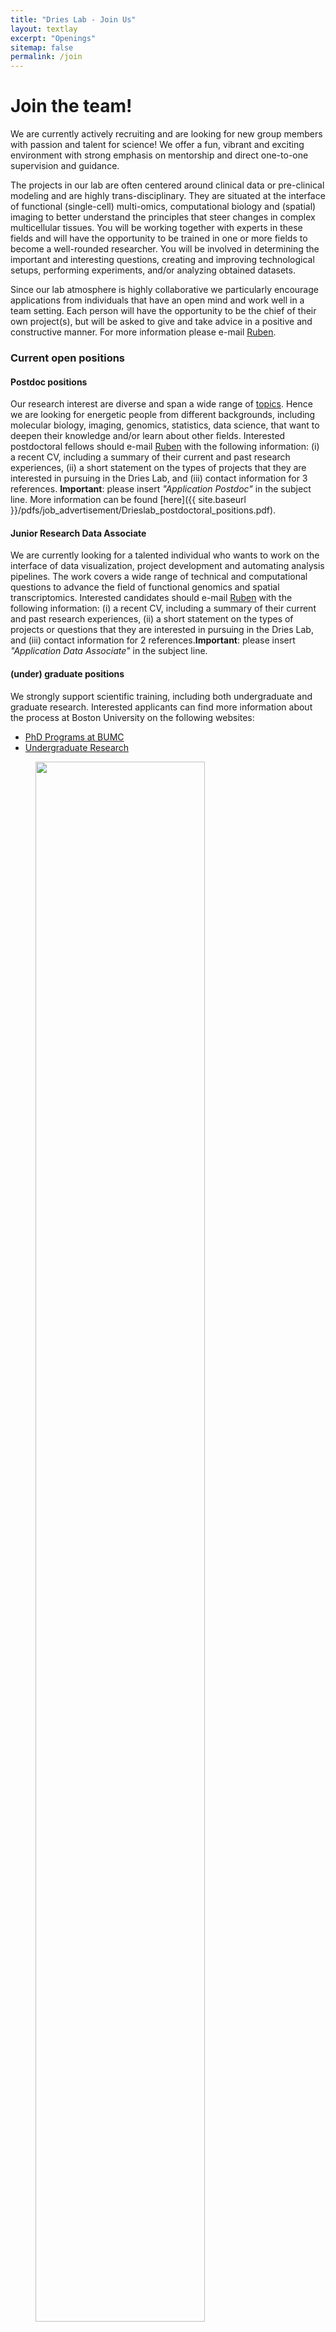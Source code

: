 ```yaml
---
title: "Dries Lab - Join Us"
layout: textlay
excerpt: "Openings"
sitemap: false
permalink: /join
---
```


# Join the team!

We are currently actively recruiting and are looking for new group members with passion and talent for science! We offer a fun, vibrant and exciting environment with strong emphasis on mentorship and direct one-to-one supervision and guidance.

The projects in our lab are often centered around clinical data or pre-clinical modeling and are highly trans-disciplinary. They are situated at the interface of functional (single-cell) multi-omics, computational biology and (spatial) imaging to better understand the principles that steer changes in complex multicellular tissues. You will be working together with experts in these fields and will have the opportunity to be trained in one or more fields to become a well-rounded researcher. You will be involved in determining the important and interesting questions, creating and improving technological setups, performing experiments, and/or analyzing obtained datasets. 

Since our lab atmosphere is highly collaborative we particularly encourage applications from individuals that have an open mind and work well in a team setting. Each person will have the opportunity to be the chief of their own project(s), but will be asked to give and take advice in a positive and constructive manner. For more information please e-mail [Ruben](mailto:rdries@bu.edu).  



### Current open positions

#### Postdoc positions
<!--You find the current job openings here:
[Opening 1]({{ site.baseurl }}/downloads/GeneralPostdoc_2019_v01.pdf),
[Opening 2]({{ site.baseurl }}/downloads/PPMS_PhD_2019_v01.pdf).
-->
Our research interest are diverse and span a wide range of [topics](/research). Hence we are looking for energetic people from different backgrounds, including molecular biology, imaging, genomics, statistics, data science, that want to deepen their knowledge and/or learn about other fields. Interested postdoctoral fellows should e-mail [Ruben](mailto:rdries@bu.edu) with the following information: (i) a recent CV, including a summary of their current and past research experiences, (ii) a short statement on the types of projects that they are interested in pursuing in the Dries Lab, and (iii) contact information for 3 references. **Important**: please insert _"Application Postdoc"_ in the subject line. More information can be found [here]({{ site.baseurl }}/pdfs/job_advertisement/Drieslab_postdoctoral_positions.pdf). 

#### Junior Research Data Associate ####
We are currently looking for a talented individual who wants to work on the interface of data visualization, project development and automating analysis pipelines. The work covers a wide range of technical and computational questions to advance the field of functional genomics and spatial transcriptomics. Interested candidates should e-mail [Ruben](mailto:rdries@bu.edu) with the following information: (i) a recent CV, including a summary of their current and past research experiences, (ii) a short statement on the types of projects or questions that they are interested in pursuing in the Dries Lab, and (iii) contact information for 2 references.**Important**: please insert _"Application Data Associate"_ in the subject line.

#### (under) graduate positions
We strongly support scientific training, including both undergraduate and graduate research. Interested applicants
can find more information about the process at Boston University on the following websites:  
- [PhD Programs at BUMC](http://www.bumc.bu.edu/gms/academics/phd-programs/)  
- [Undergraduate Research](https://www.bu.edu/urop/)  



<figure>
<img src="{{ site.url }}{{ site.baseurl }}/images/picpic/EMBL_network.png" width="80%" class="center">
</figure>
